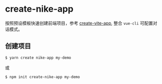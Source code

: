 # create-nike-app

按照预设模板快速创建前端项目，参考 [create-vite-app](https://github.com/vitejs/create-vite-app), 整合 `vue-cli` 可配置对话模式。

## 创建项目

```bash
$ yarn create nike-app my-demo
```

或

```bash
$ npm init create-nike-app my-demo
```
